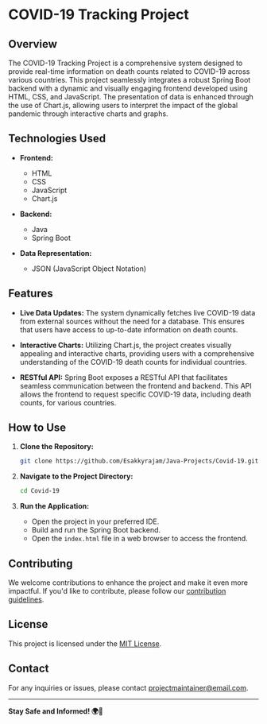 # COVID-19 Tracking Project

## Overview

The COVID-19 Tracking Project is a comprehensive system designed to provide real-time information on death counts related to COVID-19 across various countries. This project seamlessly integrates a robust Spring Boot backend with a dynamic and visually engaging frontend developed using HTML, CSS, and JavaScript. The presentation of data is enhanced through the use of Chart.js, allowing users to interpret the impact of the global pandemic through interactive charts and graphs.

## Technologies Used

- **Frontend:**
  - HTML
  - CSS
  - JavaScript
  - Chart.js

- **Backend:**
  - Java
  - Spring Boot

- **Data Representation:**
  - JSON (JavaScript Object Notation)

## Features

- **Live Data Updates:**
  The system dynamically fetches live COVID-19 data from external sources without the need for a database. This ensures that users have access to up-to-date information on death counts.

- **Interactive Charts:**
  Utilizing Chart.js, the project creates visually appealing and interactive charts, providing users with a comprehensive understanding of the COVID-19 death counts for individual countries.

- **RESTful API:**
  Spring Boot exposes a RESTful API that facilitates seamless communication between the frontend and backend. This API allows the frontend to request specific COVID-19 data, including death counts, for various countries.

## How to Use

1. **Clone the Repository:**
   ```bash
   git clone https://github.com/Esakkyrajam/Java-Projects/Covid-19.git
   ```

2. **Navigate to the Project Directory:**
   ```bash
   cd Covid-19
   ```

3. **Run the Application:**
   - Open the project in your preferred IDE.
   - Build and run the Spring Boot backend.
   - Open the `index.html` file in a web browser to access the frontend.

## Contributing

We welcome contributions to enhance the project and make it even more impactful. If you'd like to contribute, please follow our [contribution guidelines](CONTRIBUTING.md).

## License

This project is licensed under the [MIT License](LICENSE.md).

## Contact

For any inquiries or issues, please contact [projectmaintainer@email.com](mailto:esakkyrajam@gmail.com).

---

**Stay Safe and Informed! 🌍🦠**
